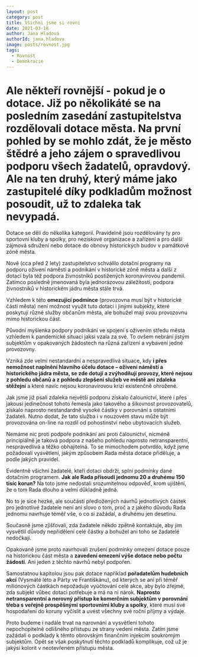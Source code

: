 ```yaml
---
layout: post
category: post
title: Všichni jsme si rovni 
date: 2021-03-18
author: Jana Hladová
authorId: jana.hladova
image: posts/rovnost.jpg
tags:
  - Rovnost
  - Demokracie
---
```



# Ale někteří rovnější - pokud je o dotace. Již po několikáté se na posledním zasedání zastupitelstva rozdělovali dotace města. Na první pohled by se mohlo zdát, že je město štědré a jeho zájem o spravedlivou podporu všech žadatelů, opravdový. Ale na ten druhý, který máme jako zastupitelé díky podkladům možnost posoudit, už to zdaleka tak nevypadá.

Dotace se dělí do několika kategorií. Pravidelně jsou rozdělovány ty pro sportovní kluby a spolky, pro neziskové organizace a zařízení a pro další zájmová sdružení nebo dotace do obnovy historických budov v památkové zóně města.

Nově (cca před 2 lety) zastupitelstvo schválilo dotační programy na podporu oživení náměstí a podnikání v historické zóně města a další z dotací byla též podpora živnostníků postižených koronavirovou pandemií. Zatímco posledně jmenovaná byla jednorázovou záležitostí, podpora živnostníků v historickém jádru města stále trvá. 

Vzhledem k této **omezující podmínce** (provozovna musí být v historické části města) není možnost využít tuto dotaci i jinými subjekty, které poskytují různé služby občanům města, ale bohužel mají svou provozovnu mimo historickou část.

Původní myšlenka podpory podnikání ve spojení s oživením středu města vzhledem k pandemické situaci jaksi vzala za své. 
To ovšem nebrání jistým subjektům v opakovaných žádostech na různá zařízení a vybavení jedné provozovny. 

Vzniká zde velmi nestandardní  a nespravedlivá situace, kdy **i přes nemožnost naplnění hlavního účelu dotace – oživení náměstí a historického jádra města, se zde dotují a zvýhodňují provozy, které nejsou z pohledu občanů a z pohledu zlepšení služeb ve městě ani zdaleka stěžejní** a které navíc nejsou koronavirovou krizí existenčně ohrožené. 

Jak jsme již psali zdaleka největší podporu získalo čalounictví, které i přes jakousi jedinečnost tohoto řemesla jako takového a šikovnost provozovatelů, získalo naprosto nestandardně vysoké částky v porovnání s ostatními žadateli. 
Nutno dodat, že tato služba i v nouzovém stavu může být provozována on-line na rozdíl od pohostinství nebo ubytovacích služeb.

Nemáme nic proti podpoře podnikání ani proti čalounictví, nicméně principiálně je taková podpora z našeho pohledu naprosto netransparentní, nespravedlivá a těžko obhajitelná. 
To se mimochodem potvrdilo, když jsme požadovali vysvětlení, jakým způsobem Rada města dotace přiděluje, a podle jakých pravidel.

Evidentně všichni žadatelé, kteří dotaci obdrží, splní podmínky dané dotačním programem. **Jak ale Rada přisoudí jednomu 20 a druhému 150 tisíc korun?**
Na toto jsme nedostali srozumitelnou odpověď, krom ujištění, že o tom Rada dlouho a velmi důkladně jedná. 

No to je sice hezké, ale součástí předložených návrhů jednotlivých částek pro jednotlivé žadatele není ani slovo o tom, proč a z jakého důvodu Rada jednomu navrhuje téměř vše, o co si zažádal, a druhému jen desetinu. 

Současně jsme zjišťovali, zda žadatele někdo zpětně kontaktuje, aby jim vysvětlil důvody nepřidělení celé částky a bohužel ani toho se žadatelé nedočkají. 

Opakovaně jsme proto navrhovali zrušení podmínky omezení dotace pouze na historickou část města a **zavedení omezení výše dotace nebo počtu žádostí**. Ani jeden z těchto návrhů nebyl podpořen.

Samostatnou kapitolou jsou pak dotace například **pořadatelům hudebních akcí** (Vysmáté léto a Párty ve Františkánu), od kterých se ani při téměř miliónových částkách nepožaduje vyúčtování celé akce, aby bylo zřejmé, zda subjekt vůbec dotaci potřebuje a má na ni nárok. 
**Naprosto netransparentní a nerovný přístup ke komerčním subjektům v porovnání třeba s veřejně prospěšnými sportovními kluby a spolky**, které musí své hospodaření do koruny vyčíslit a uvést všechny své roční příjmy a výdaje. 

Proto budeme i nadále trvat na narovnání a vysvětlení tohoto nepochopitelně odlišného přístupu ze strany vedení města. 
Zatím jsme zažádali o podklady k těmto obrovským finančním injekcím soukromým subjektům.
Opět se však poskytnutí těchto podkladů komplikuje, což už je jakýsi kolorit v neotevřeném přístupu města.




